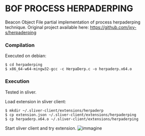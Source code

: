 # BOF PROCESS HERPADERPING
Beacon Object File partial implementation of process herpaderping technique. Original project available here: https://github.com/jxy-s/herpaderping
### Compilation
Executed on debian:
```
$ cd herpaderping
$ x86_64-w64-mingw32-gcc -c HerpaDerp.c -o herpaderp.x64.o
```


### Execution
Tested in sliver.

Load extension in sliver client:
```
$ mkdir ~/.sliver-client/extensions/herpaderp
$ cp extension.json ~/.sliver-client/extensions/herpaderping
$ cp herpaderp.x64.o ~/.sliver-client/extensions/herpaderping
```

Start sliver client and try extension.
![immagine](https://user-images.githubusercontent.com/74059030/199053135-f27c441d-5053-462e-8095-c47fb0d0a40c.png)
